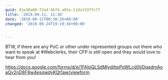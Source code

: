 ```yaml
---
guid: d1e30a68-72ad-4b74-a83a-11da1337fc77
title: '2019.09.11, 11:38'
date: '2019-09-11T09:38:26+00:00'
changed: '2019-09-24T19:19:34+00:00'


---
```


BTW, if there are any PoC or other under represented groups out there who want to speak at #Webclerks, their CFP is still open and they would love to hear from you!

https://docs.google.com/forms/d/e/1FAIpQLSdMlydittpPpWLcd0tiDqadmAoaQv2nD8F8w4esqwdyKQt1aw/viewform
